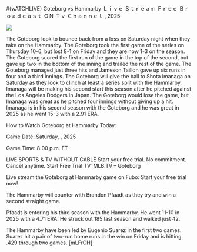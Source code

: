 #(wATCHLIVE) Goteborg vs Hammarby Ｌｉｖｅ Ｓｔｒｅａｍ Ｆｒｅｅ Ｂｒｏａｄｃａｓｔ ＯＮ Ｔｖ Ｃｈａｎｎｅｌ , 2025  
  
  
[![](https://i.imgur.com/qSNzIqt.png)](https://movie.rssnews.media/ULRqLBE.php)  
  
The Goteborg look to bounce back from a loss on Saturday night when they take on the Hammarby. The Goteborg took the first game of the series on Thursday 10-6, but lost 8-1 on Friday and they are now 1-3 on the season. The Goteborg scored the first run of the game in the top of the second, but gave up two in the bottom of the inning and trailed the rest of the game. The Goteborg managed just three hits and Jameson Taillon gave up six runs in four and a third innings. The Goteborg will give the ball to Shota Imanaga on Saturday as they look to clinch at least a series split with the Hammarby. Imanaga will be making his second start this season after he pitched against the Los Angeles Dodgers in Japan. The Goteborg would lose the game, but Imanaga was great as he pitched four innings without giving up a hit. Imanaga is in his second season with the Goteborg and he was great in 2025 as he went 15-3 with a 2.91 ERA.

How to Watch Goteborg at Hammarby Today:

Game Date: Saturday, , 2025

Game Time: 8:00 p.m. ET

LIVE SPORTS & TV WITHOUT CABLE
Start your free trial. No commitment. Cancel anytime.
Start Free Trial
TV: MLB.TV – Goteborg

Live stream the Goteborg at Hammarby game on Fubo: Start your free trial now!

The Hammarby will counter with Brandon Pfaadt as they try and win a second straight game.

Pfaadt is entering his third season with the Hammarby. He went 11-10 in 2025 with a 4.71 ERA. He struck out 185 last season and walked just 42.

The Hammarby have been led by Eugenio Suarez in the first two games. Suarez hit a pair of two-run home runs in the win on Friday and is hitting .429 through two games. [mLFrCH]